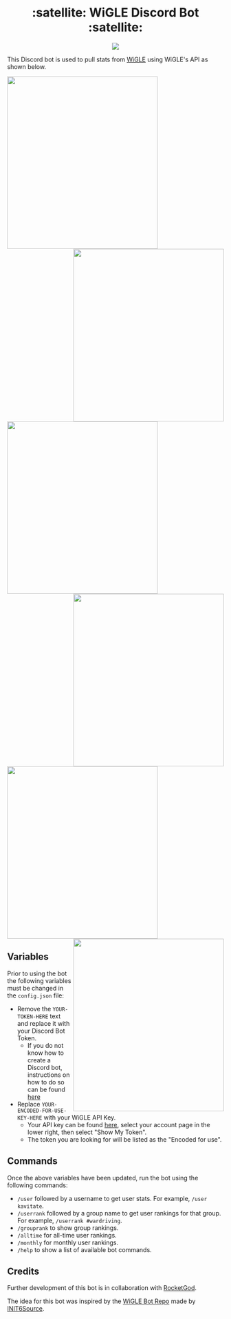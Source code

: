 <h1 align="center">:satellite: WiGLE Discord Bot :satellite:</h1>

<p align="center">
  <img src="https://i.imgur.com/CRKolzB.jpg">
</p>

This Discord bot is used to pull stats from [WiGLE](https://wigle.net/) using WiGLE's API as shown below.

<p float="left">
  <img align="center" src="https://i.imgur.com/BB17I72.png" width="350" height="400"/>
  <img align="right" src="https://i.imgur.com/Rdj13xR.png" width="350" height="400"/>
</p>

<p float="left">
  <img align="center" src="https://i.imgur.com/2fxu3Cu.png" width="350" height="400"/>
  <img align="right" src="https://i.imgur.com/c3Yg2zb.png" width="350" height="400"/>
</p>

<p float="left">
  <img align="center" src="https://i.imgur.com/yhqI9Zk.png" width="350" height="400"/>
  <img align="right" src="https://i.imgur.com/lbbTQKP.png" width="350" height="400"/>
</p>

## Variables
Prior to using the bot the following variables must be changed in the `config.json` file:
- Remove the `YOUR-TOKEN-HERE` text and replace it with your Discord Bot Token.
  - If you do not know how to create a Discord bot, instructions on how to do so can be found [here](https://discordpy.readthedocs.io/en/stable/discord.html)
- Replace `YOUR-ENCODED-FOR-USE-KEY-HERE` with your WiGLE API Key.
  - Your API key can be found [here](https://api.wigle.net/), select your account page in the lower right, then select "Show My Token".
  - The token you are looking for will be listed as the "Encoded for use".

## Commands
Once the above variables have been updated, run the bot using the following commands:
- `/user` followed by a username to get user stats. For example, `/user kavitate`.
- `/userrank` followed by a group name to get user rankings for that group. For example, `/userrank #wardriving`.
- `/grouprank` to show group rankings.
- `/alltime` for all-time user rankings.
- `/monthly` for monthly user rankings.
- `/help` to show a list of available bot commands.

## Credits
Further development of this bot is in collaboration with [RocketGod](https://github.com/RocketGod-git).

The idea for this bot was inspired by the [WiGLE Bot Repo](https://github.com/INIT6Source/WiGLE-bot) made by [INIT6Source](https://github.com/INIT6Source).
